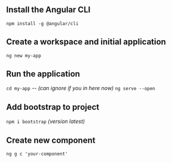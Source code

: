 ## Install the Angular CLI
`npm install -g @angular/cli`

## Create a workspace and initial application
`ng new my-app`
## Run the application
`cd my-app` *-- (can ignore if you in here now)*
`ng serve --open`

## Add bootstrap to project
`npm i bootstrap` *(version latest)*

## Create new component
`ng g c 'your-component'`

